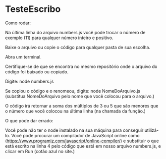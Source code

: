# TesteEscribo

Como rodar:


Na última linha do arquivo numbers.js você pode trocar o número de exemplo (11) para qualquer número inteiro e positivo.


Baixe o arquivo ou copie o código para qualquer pasta de sua escolha.


Abra um terminal.


Certifique-se de que se encontra no mesmo repositório onde o arquivo do código foi baixado ou copiado.


Digite: node numbers.js


Se copiou o código e o renomeou, digite: node NomeDoArquivo.js (substitua NomeDoArquivo pelo nome que você colocou para o arquivo.)


O código irá retornar a soma dos múltiplos de 3 ou 5 que são menores que o número que você colocou na última linha (na chamada da função.)


O que pode dar errado:


Você pode não ter o node instalado na sua máquina para conseguir utilizá-lo. Você pode procurar um compilador de JavaScript online como <este>(https://www.programiz.com/javascript/online-compiler/) e substituir o que está escrito na linha 4 pelo código que está em nosso arquivo numbers.js, e clicar em Run (cotão azul no site.)
